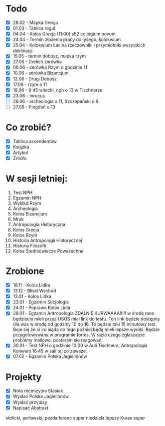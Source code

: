 # Todo
- [x] 26.02 - Mapka Grecja
- [x] 01.03 - Tablica rogul
- [x] 04.04 - Kolos Grecja (11:00) s52 collegium novum 
- [x] 24.04 - Termin złożenia pracy do łysego, kolokwium 
- [x] 25.04 - Kolokwium Łacina rzeczowniki i przymiotniki wszystkich deklinacji
- [x] 15.05 - termin dobosz, mapka rzym
- [x] 27.05 - Drelich zerówka
- [x] 06.06 - zerówka Rzym o godzinie 11
- [x] 10.06 - zerówka Bizancjum
- [x] 12.06 - Drugi Dobosz
- [x] 17.06 - rzym o 11
- [x] 18.06 - 9 45 witecki, nph o 13 w Tischnerze 
- [x] 23.06 - mrucus
- [ ] 26.06 - archeologia o 11, Szczepański o 9
- [ ] 27.06 - Piegdoń o 13
# Co zrobić?    
- [x] Tablica ascendentów
- [x] Książka 
- [x] Artykuł
- [x] Źródło
# W sesji letniej:
1. Test NPH
2. Egzamin NPH
3. Wykład Rzym
4. Archeologia
5. Kolos Bizancjum
6. Mruk
7. Antropologia Historyczna
8. Kolos Grecja
9. Kolos Rzym
10. Historia Antropologii Historycznej
11. Historia Filozofii
12. Kolos Średniowiecze Powszechne
# Zrobione
- [x] 18.11 - Kolos Lidka
- [x] 13.12 - Bliski Wschód
- [x] 13.01 - Kolos Lidka
- [x] 23.01 - Egzamin Socjologia
- [x] 24.01 - Poprawa Kolos Lidia 
- [x] 29.01 - Egzamin Antropologia ZDALNIE KURWAAAA!!!!! w środę rano będziecie mieli przez USOS mial link do testu. Ten link będzie dostępny dla was w środę od godziny 10 do 16. To będzie taki 15 minutowy test. Boje się że ci co siądą do tego później będą mieli lepsze wyniki. Będzie przygotowywany w programie forms. W razie czego zgłaszajcie problemy mailowo, postaram się reagować.  
- [x] 30.01 - Test NPH o godzinie 10:00 w Auli Tischnera, Antropologia Konwers 16:45 w sali tej co zawsze.  
- [x] 07.02 - Egzamin Polska Jagiellonów
# Projekty
- [x] Nota recenzyjna Stasiak
- [x] Wysłać Polske Jagiellonów
- [x] Wysłać przypisy
- [x] Napisać Abstrakt

stolicki, perławski, pezda
ferenc super
niedziela lepszy 
Kuras super
